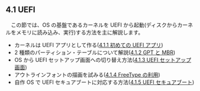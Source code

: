 
## 4.1 UEFI

　この節では、OS の基盤であるカーネルを UEFI から起動(ディスクからカーネルをメモリに読み込み、実行)する方法を主に解説します。

* カーネルは UEFI アプリとして作る([4.1.1 初めての UEFI アプリ](1-1_UEFI_Start.md))
* 2 種類のパーティション・テーブルについて解説([4.1.2 GPT と MBR](1-2_UEFI_MBR.md))
* OS から UEFI セットアップ画面への切り替え方法([4.1.3 UEFI セットアップ画面](1-3_UEFI_SetupScreen.md))
* アウトラインフォントの描画を試みる([4.1.4 FreeType の利用](1-4_UEFI_FreeType_MSVC.md))
* 自作 OS で UEFI セキュアブートに対応する方法([4.1.5 UEFI セキュアブート](1-5_UEFI_SecureBoot.md))

